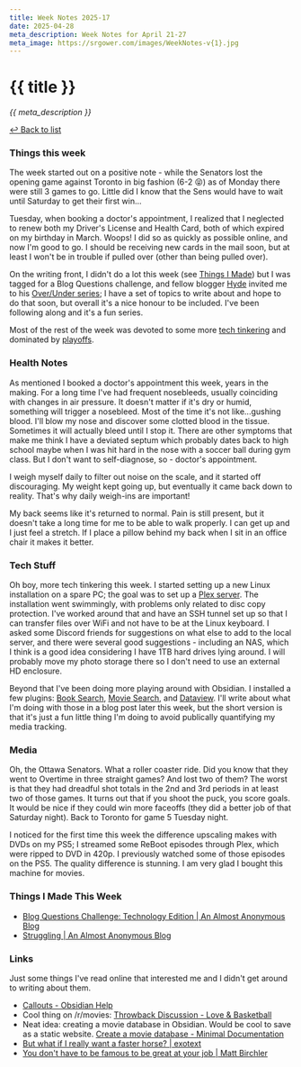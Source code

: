 ```yaml
---
title: Week Notes 2025-17
date: 2025-04-28
meta_description: Week Notes for April 21-27
meta_image: https://srgower.com/images/WeekNotes-v{1}.jpg
---
```


# {{ title }}

*{{ meta_description }}*

[↩ Back to list](/weeknotes/)

### Things this week 

The week started out on a positive note - while the Senators lost the opening game against Toronto in big fashion (6-2 😝) as of Monday there were still 3 games to go. Little did I know that the Sens would have to wait until Saturday to get their first win...

Tuesday, when booking a doctor's appointment, I realized that I neglected to renew both my Driver's License and Health Card, both of which expired on my birthday in March. Woops! I did so as quickly as possible online, and now I'm good to go. I should be receiving new cards in the mail soon, but at least I won't be in trouble if pulled over (other than being pulled over). 

On the writing front, I didn't do a lot this week (see [Things I Made](#things-i-made)) but I was tagged for a Blog Questions challenge, and fellow blogger <a href="https://lazybear.social/@hyde" class="nametag">Hyde</a> invited me to his [Over/Under series](https://lazybea.rs/overunder/); I have a set of topics to write about and hope to do that soon, but overall it's a nice honour to be included. I've been following along and it's a fun series. 

Most of the rest of the week was devoted to some more [tech tinkering](#tech) and dominated by [playoffs](#media).

### Health Notes

As mentioned I booked a doctor's appointment this week, years in the making. For a long time I've had frequent nosebleeds, usually coinciding with changes in air pressure. It doesn't matter if it's dry or humid, something will trigger a nosebleed. Most of the time it's not like...gushing blood. I'll blow my nose and discover some clotted blood in the tissue. Sometimes it will actually bleed until I stop it. There are other symptoms that make me think I have a deviated septum which probably dates back to high school maybe when I was hit hard in the nose with a soccer ball during gym class. But I don't want to self-diagnose, so - doctor's appointment. 

I weigh myself daily to filter out noise on the scale, and it started off discouraging. My weight kept going up, but eventually it came back down to reality. That's why daily weigh-ins are important! 

My back seems like it's returned to normal. Pain is still present, but it doesn't take a long time for me to be able to walk properly. I can get up and I just feel a stretch. If I place a pillow behind my back when I sit in an office chair it makes it better. 

<h3 id="tech">Tech Stuff</h3>

Oh boy, more tech tinkering this week. I started setting up a new Linux installation on a spare PC; the goal was to set up a [Plex server](https://plex.tv). The installation went swimmingly, with problems only related to disc copy protection. I've worked around that and have an SSH tunnel set up so that I can transfer files over WiFi and not have to be at the Linux keyboard. I asked some Discord friends for suggestions on what else to add to the local server, and there were several good suggestions - including an NAS, which I think is a good idea considering I have 1TB hard drives lying around. I will probably move my photo storage there so I don't need to use an external HD enclosure. 

Beyond that I've been doing more playing around with Obsidian. I installed a few plugins: [Book Search](https://github.com/anpigon/obsidian-book-search-plugin), [Movie Search](https://github.com/Gubchik123/obsidian-movie-search-plugin), and [Dataview](https://blacksmithgu.github.io/obsidian-dataview/). I'll write about what I'm doing with those in a blog post later this week, but the short version is that it's just a fun little thing I'm doing to avoid publically quantifying my media tracking. 

<h3 id="media">Media</h3> 

Oh, the Ottawa Senators. What a roller coaster ride. Did you know that they went to Overtime in three straight games? And lost two of them? The worst is that they had dreadful shot totals in the 2nd and 3rd periods in at least two of those games. It turns out that if you shoot the puck, you score goals. It would be nice if they could win more faceoffs (they did a better job of that Saturday night). Back to Toronto for game 5 Tuesday night. 

I noticed for the first time this week the difference upscaling makes with DVDs on my PS5; I streamed some ReBoot episodes through Plex, which were ripped to DVD in 420p. I previously watched some of those episodes on the PS5. The quality difference is stunning. I am very glad I bought this machine for movies. 

<h3 id="things-i-made">Things I Made This Week</h3>

- [Blog Questions Challenge: Technology Edition | An Almost Anonymous Blog](https://lwgrs.bearblog.dev/blog-questions-challenge-technology-edition/)
- [Struggling | An Almost Anonymous Blog](https://lwgrs.bearblog.dev/struggling/)

### Links 

Just some things I've read online that interested me and I didn't get around to writing about them.

- [Callouts - Obsidian Help](https://help.obsidian.md/callouts#Customize+callouts)
- Cool thing on /r/movies: [Throwback Discussion - Love & Basketball](https://www.reddit.com/r/movies/s/aW9LVxnQiG) 
- Neat idea: creating a movie database in Obsidian. Would be cool to save as a static website. [Create a movie database - Minimal Documentation](https://minimal.guide/guides/movie-database)
- [But what if I really want a faster horse? \| exotext](https://rakhim.exotext.com/but-what-if-i-really-want-a-faster-horse)
- [You don't have to be famous to be great at your job | Matt Birchler](https://birchtree.me/blog/you-dont-have-to-be-famous-to-be-great-at-your-job/)

